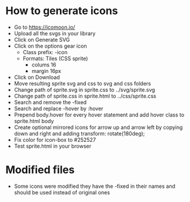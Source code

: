 # How to generate icons
* Go to https://icomoon.io/
* Upload all the svgs in your library
* Click on Generate SVG
* Click on the options gear icon
  * Class prefix: -icon
  * Formats: Tiles (CSS sprite)
    * colums 16
    * margin 16px
* Click on Download
* Move resulting sprite svg and css to svg and css folders
* Change path of sprite.svg in sprite.css to ../svg/sprite.svg
* Change path of sprite.css in sprite.html to ../css/sprite.css
* Search and remove the -fixed
* Search and replace -hover by :hover
* Prepend body.hover for every hover statement and add hover class to sprite.html body
* Create optional mirrored icons for arrow up and arrow left by copying down and right and adding transform: rotate(180deg);
* Fix color for icon-box to #252527
* Test sprite.html in your browser

# Modified files
* Some icons were modified they have the -fixed in their names and should be used instead of original ones
